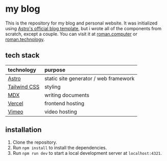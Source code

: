 # my blog

This is the repository for my blog and personal website. It was initialized using [Astro's official blog template](https://astro.build/themes/details/blog/), but i wrote all of the components from scratch, except a couple. You can visit it at [roman.computer](https://roman.computer) or [roman.technology](https://roman.technology).

## tech stack

| technology                               | purpose                               |
| :--------------------------------------- | :------------------------------------ |
| [Astro](https://astro.build/)            | static site generator / web framework |
| [Tailwind CSS](https://tailwindcss.com/) | styling                               |
| [MDX](https://mdxjs.com/)                | writing documents                     |
| [Vercel](https://vercel.com/)            | frontend hosting                            |
| [Vimeo](https://vimeo.com/) | video hosting |

## installation

1. Clone the repository.
2. Run `npm install` to install the dependencies.
3. Run `npm run dev` to start a local development server at `localhost:4321`.
